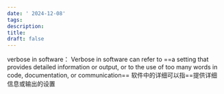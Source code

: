```yaml
---
date: ' 2024-12-08'
tags: 
description: 
title: 
draft: false
---
```

verbose in software：
Verbose in software can refer to ==a setting that provides detailed information or output, or to the use of too many words in code, documentation, or communication==
软件中的详细可以指==提供详细信息或输出的设置